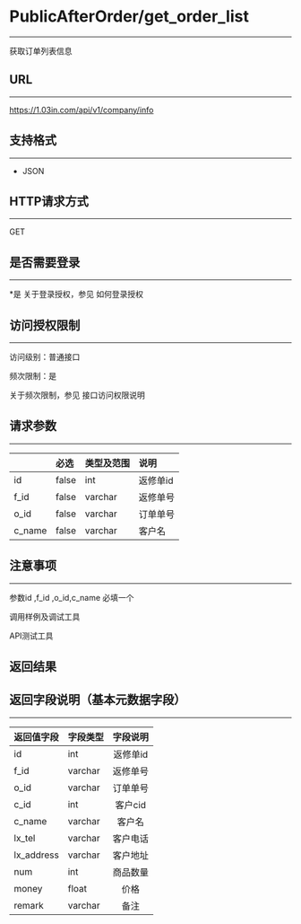 # PublicAfterOrder/get_order_list
----
获取订单列表信息
## URL
----
https://1.03in.com/api/v1/company/info
## 支持格式
----
* JSON
## HTTP请求方式
----
GET
## 是否需要登录
----
*是
关于登录授权，参见 如何登录授权
## 访问授权限制
----
访问级别：普通接口

频次限制：是

关于频次限制，参见 接口访问权限说明

## 请求参数
----
|| 	必选	|类型及范围	|说明|
|:---|:--|:--|:--|
|id|false|	int|	返修单id|
|f_id|false|	varchar|	返修单号|
|o_id|false|	varchar|	 订单单号|
|c_name|false|	varchar|	 客户名|

## 注意事项
----
参数id ,f_id ,o_id,c_name 必填一个



调用样例及调试工具


API测试工具

返回结果
----

## 返回字段说明（基本元数据字段）
----

|返回值字段 |	字段类型	| 字段说明|
|:--|:------|:------------------------:|
|id	|	int|	        返修单id|	
|f_id|	        varchar|	返修单号|
|o_id|	varchar|	        订单单号|
|c_id|		int|		客户cid|
|c_name|        varchar|        客户名|
|lx_tel	|	varchar	|	客户电话|
|lx_address|	varchar	|	客户地址|
|num	|	int|	        商品数量|
|money	|	float|	         价格|
|remark|		varchar|	         备注|
